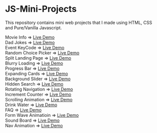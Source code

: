 # JS-Mini-Projects
This repository contains mini web projects that I made using HTML, CSS and Pure/Vanilla Javascript.

Movie Info => [Live Demo](https://codepen.io/ayezabashir/full/poxxGoR)<br/>
Dad Jokes => [Live Demo](https://codepen.io/ayezabashir442/full/qBJVmWo) <br/>
Event KeyCode => [Live Demo](https://codepen.io/ayezabashir/full/GRYyvZM) <br/>
Random Choice Picker => [Live Demo](https://codepen.io/ayezabashir/full/QWZQbBy) <br/>
Split Landing Page => [Live Demo](https://split-landing-page.ayezabashir.repl.co/)<br/>
Blurry Loading => [Live Demo](https://codepen.io/ayezabashir442/full/rNqzBNK) <br/>
Progress Bar => [Live Demo](https://codepen.io/ayezabashir442/full/eYPJwyO) <br/>
Expanding Cards => [Live Demo](https://codepen.io/ayezabashir442/full/eYPpKrX) <br/>
Background Slider => [Live Demo](https://backgroundslider--ayezabashir.repl.co/) <br/>
Hidden Search => [Live Demo](https://codepen.io/ayezabashir442/full/jOewrBj) <br/>
Rotating Navigation => [Live Demo](https://codepen.io/ayezabashir442/full/NWOgNXY) <br/>
Increment Counter => [Live Demo](https://codepen.io/ayezabashir/full/MWPQNgB)<br/>
Scrolling Animation => [Live Demo](https://codepen.io/ayezabashir442/full/YzJxpaw) <br/>
Drink Water => [Live Demo](https://codepen.io/ayezabashir/full/MWPPyaE)<br/>
FAQ => [Live Demo](https://codepen.io/ayezabashir/full/wvYpqER) <br/>
Form Wave Animatioin => [Live Demo](https://codepen.io/ayezabashir442/full/ZEqXbeN) <br/>
Sound Board => [Live Demo](https://soundboard.ayezabashir.repl.co/) <br/>
Nav Animation => [Live Demo](https://codepen.io/ayezabashir/full/bGmLrwL) <br/>
